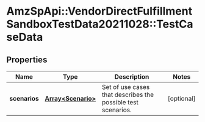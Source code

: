 # AmzSpApi::VendorDirectFulfillmentSandboxTestData20211028::TestCaseData

## Properties
Name | Type | Description | Notes
------------ | ------------- | ------------- | -------------
**scenarios** | [**Array&lt;Scenario&gt;**](Scenario.md) | Set of use cases that describes the possible test scenarios. | [optional] 

